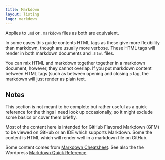```yaml
---
title: Markdown
layout: listing
logo: markdown
---
```


Applies to `.md` or `.markdown` files as both are equivalent.

In some cases this guide contents HTML tags as these give more flexibility than markdown, though are usually more verbose. These HTML tags will render in both markdown documents and `.html` files.

You can mix HTML and markdown together together in a markdown document, however, they cannot overlap. If you put markdown content between HTML tags (such as between opening and closing `p` tag, the markdown will just render as plain text.


## Notes

This section is not meant to be complete but rather useful as a quick reference for the things I need look up occasionally, so it might exclude some basics or cover them briefly.

Most of the content here is intended for GitHub Flavored Markdown (GFM) to be viewed on GitHub or an IDE which supports Markdown. Some the content is HTML which will render well in a markdown file on GitHub.

Some content comes from [Markdown Cheatsheet](https://github.com/adam-p/markdown-here/wiki/Markdown-Cheatsheet). See also the the Wordpress [Markdown Quick Reference](https://en.support.wordpress.com/markdown-quick-reference/).
